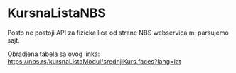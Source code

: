 # KursnaListaNBS
Posto ne postoji API za fizicka lica od strane NBS webservica mi parsujemo sajt.

Obradjena tabela sa ovog linka:
https://nbs.rs/kursnaListaModul/srednjiKurs.faces?lang=lat

